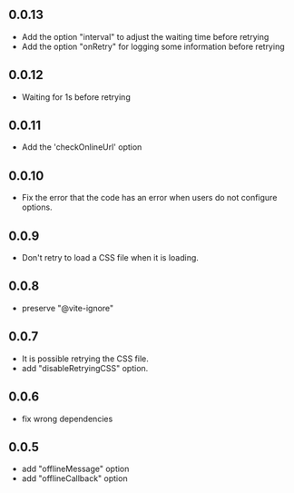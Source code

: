 ## 0.0.13

- Add the option "interval" to adjust the waiting time before retrying
- Add the option "onRetry" for logging some information before retrying

## 0.0.12

- Waiting for 1s before retrying

## 0.0.11

- Add the 'checkOnlineUrl' option

## 0.0.10

- Fix the error that the code has an error when users do not configure options.

## 0.0.9

- Don't retry to load a CSS file when it is loading.

## 0.0.8

- preserve "@vite-ignore"

## 0.0.7

- It is possible retrying the CSS file.
- add "disableRetryingCSS" option.

## 0.0.6

- fix wrong dependencies

## 0.0.5

- add "offlineMessage" option
- add "offlineCallback" option
